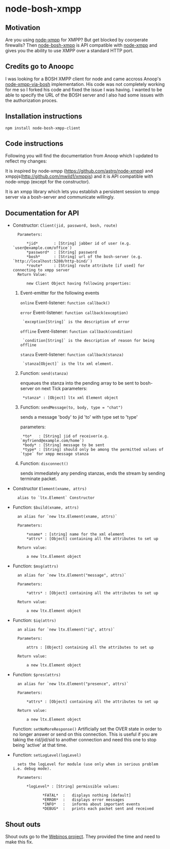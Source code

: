 # node-bosh-xmpp #

## Motivation ##

Are you using [node-xmpp](https://github.com/astro/node-xmpp) for XMPP? But get blocked by coorperate firewalls? Then
[node-bosh-xmpp](https://github.com/eelcocramer/node-xmpp-via-bosh) is API compatible with [node-xmpp](https://github.com/astro/node-xmpp)
and gives you the ability to use XMPP over a standard HTTP port.

## Credits go to Anoopc ##

I was looking for a BOSH XMPP client for node and came accross Anoop's [node-xmpp-via-bosh](https://github.com/anoopc/node-xmpp-via-bosh) implementation.
His code was not completely working for me so I forked his code and fixed the issue I was having. I wanted to be able to specify
the URL of the BOSH server and I also had some issues with the authorization proces.

## Installation instructions ##

	npm install node-bosh-xmpp-client

## Code instructions ##

Following you will find the documentation from Anoop which I updated to reflect my changes:

It is inspired by node-xmpp (https://github.com/astro/node-xmpp) and xmppjs(http://github.com/mwild1/xmppjs) and
it is API compatible with node-xmpp (except for the constructor).

It is an xmpp library which lets you establish a persistent session to xmpp server
via a bosh-server and communicate willingly.

## Documentation for API ##

* Constructor: `Client(jid, password, bosh, route)`  

		Parameters:  

            *jid*       : [String] jabber id of user (e.g. `user@example.com/office`)  
            *password*  : [String] password  
            *bosh*      : [String] url of the bosh-server (e.g. `http://localhost:5280/http-bind/`)  
            *route*     : [String] route attribute [if used] for connecting to xmpp server  
        Return Value:  

            new Client Object having following properties:  

	1. Event-emitter for the following events

		`online`
			Event-listener: `function callback()`

		`error`
			Event-listener: `function callback(exception)`

			`exception[String]` is the description of error

		`offline`
			Event-listener: `function callback(condition)`

			`condition[String]` is the description of reason for being offline

		`stanza`
			Event-listener: `function callback(stanza)`

			`stanza[Object]` is the ltx xml element.

	2. Function: `send(stanza)`

		enqueues the stanza into the pending array to be sent to bosh-server on next Tick
		parameters:

			*stanza* : [Object] ltx xml Element object

	3. Function: `sendMessage(to, body, type = "chat")`

		sends a message 'body' to jid 'to' with type set to 'type'

		parameters:

			*to*   : [String] jid of receiver(e.g. `myfriend@example.com/home`)
			*body* : [String] message to be sent
			*type* : [String] should only be among the permitted values of `type` for xmpp message stanza

	4. Function: `disconnect()`

		sends immediately any pending stanzas, ends the stream by sending terminate packet.

* Constructor `Element(xname, attrs)`

		alias to `ltx.Element` Constructor

* Function: `$build(xname, attrs)`

		an alias for `new ltx.Element(xname, attrs)`

		Parameters:

			*xname* : [string] name for the xml element
			*attrs* : [Object] containing all the attributes to set up

		Return value:

			a new ltx.Element object

* Function: `$msg(attrs)`

		an alias for `new ltx.Element("message", attrs)`

		Parameters:

			*attrs* : [Object] containing all the attributes to set up

		Return value:

			a new ltx.Element object

* Function: `$iq(attrs)`

		an alias for `new ltx.Element("iq", attrs)`

		Parameters:

			attrs : [Object] containing all the attributes to set up

		Return value:

			a new ltx.Element object

* Function: `$pres(attrs)`

		an alias for `new ltx.Element("presence", attrs)`

		Parameters:

			*attrs* : [Object] containing all the attributes to set up

		Return value:

			a new ltx.Element object

  Function: `setNoMoreResponse()`
		Artificially set the OVER state in order to no longer answer or send on this connection.
		This is useful if you are taking the rid/jid/sid to another connection and need this one
		to stop being 'active' at that time.

* Function: `setLogLevel(logLevel)`

		sets the logLevel for module (use only when in serious problem i.e. debug mode).

		Parameters:

			*logLevel* : [String] permissible values:

			       *FATAL*	:	displays nothing [default]
				   *ERROR*	:	displays error messages
				   *INFO*	:	informs about important events
				   *DEBUG*	:	prints each packet sent and received

## Shout outs ##

Shout outs go to the [Webinos project](http://www.webinos.org). They provided the time and need to make this fix.
